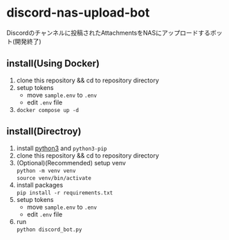 # discord-nas-upload-bot
Discordのチャンネルに投稿されたAttachmentsをNASにアップロードするボット(開発終了)

## install(Using Docker)
1. clone this repository && cd to repository directory
2. setup tokens  
    - move `sample.env` to `.env`
    - edit `.env` file
3. `docker compose up -d`

## install(Directroy)
1. install [python3](https://www.python.org/) and `python3-pip`
2. clone this repository && cd to repository directory
3. (Optional)(Recommended) setup venv  
`python -m venv venv`  
`source venv/bin/activate`
4. install packages  
`pip install -r requirements.txt`
5. setup tokens  
    - move `sample.env` to `.env`
    - edit `.env` file
6. run  
`python discord_bot.py`
